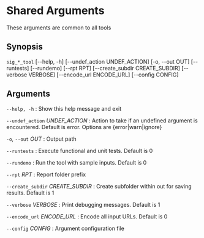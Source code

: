 # Shared Arguments
These arguments are common to all tools

## Synopsis

`sig_*_tool` [--help, -h] [--undef_action UNDEF_ACTION] [-o, --out OUT] [--runtests]
[--rundemo] [--rpt RPT] [--create_subdir CREATE_SUBDIR] [--verbose VERBOSE] [--encode_url
ENCODE_URL] [--config CONFIG] 

## Arguments

`--help, -h`
: Show this help message and exit

`--undef_action` *UNDEF_ACTION*
: Action to take if an undefined argument is encountered. Default is error.
Options are {error|warn|ignore}

`-o`, `--out` *OUT*
: Output path

`--runtests`
:	Execute functional and unit tests. Default is 0

`--rundemo`
:	Run the tool with sample inputs. Default is 0

`--rpt` *RPT*
:	Report folder prefix

`--create_subdir` *CREATE_SUBDIR*
:	Create subfolder within out for saving results. Default is 1

`--verbose` *VERBOSE*
:	Print debugging messages. Default is 1

`--encode_url` *ENCODE_URL*
:	Encode all input URLs. Default is 0

`--config` *CONFIG*
:	Argument configuration file

